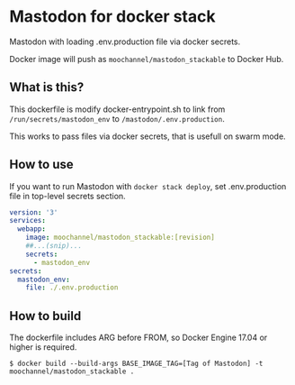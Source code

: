 # Mastodon for docker stack
Mastodon with loading .env.production file via docker secrets.

Docker image will push as `moochannel/mastodon_stackable` to Docker Hub.

## What is this?
This dockerfile is modify docker-entrypoint.sh to link from
`/run/secrets/mastodon_env` to `/mastodon/.env.production`.

This works to pass files via docker secrets, that is usefull on swarm mode.

## How to use
If you want to run Mastodon with `docker stack deploy`, set .env.production file in top-level secrets section.

```yaml
version: '3'
services:
  webapp:
    image: moochannel/mastodon_stackable:[revision]
    ##...(snip)...
    secrets:
      - mastodon_env
secrets:
  mastodon_env:
    file: ./.env.production
```

## How to build
The dockerfile includes ARG before FROM, so Docker Engine 17.04 or higher is required.

```shell
$ docker build --build-args BASE_IMAGE_TAG=[Tag of Mastodon] -t moochannel/mastodon_stackable .
```
